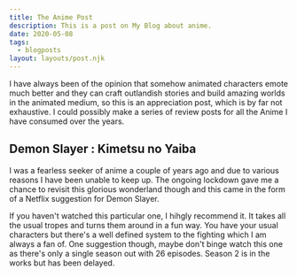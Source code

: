 ```yaml
---
title: The Anime Post
description: This is a post on My Blog about anime.
date: 2020-05-08
tags:
  - blogposts
layout: layouts/post.njk
---
```

I have always been of the opinion that somehow animated characters emote much better and they can craft outlandish stories and build amazing worlds in the animated medium, so this is an appreciation post, which is by far not exhaustive. I could possibly make a series of review posts for all the Anime I have consumed over the years. 

## Demon Slayer : Kimetsu no Yaiba

I was a fearless seeker of anime a couple of years ago and due to various reasons I have been unable to keep up. The ongoing lockdown gave me a chance to revisit this glorious wonderland though and this came in the form of a Netflix suggestion for Demon Slayer. 

If you haven't watched this particular one, I hihgly recommend it. It takes all the usual tropes and turns them around in a fun way. You have your usual characters but there's a well defined system to the fighting which I am always a fan of. One suggestion though, maybe don't binge watch this one as there's only a single season out with 26 episodes. Season 2 is in the works but has been delayed. 
